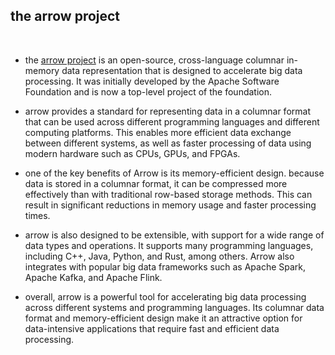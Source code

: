 ## the arrow project

<br>

* the [arrow project](https://arrow.apache.org/) is an open-source, cross-language columnar in-memory data representation that is designed to accelerate big data processing. It was initially developed by the Apache Software Foundation and is now a top-level project of the foundation.

* arrow provides a standard for representing data in a columnar format that can be used across different programming languages and different computing platforms. This enables more efficient data exchange between different systems, as well as faster processing of data using modern hardware such as CPUs, GPUs, and FPGAs.

* one of the key benefits of Arrow is its memory-efficient design. because data is stored in a columnar format, it can be compressed more effectively than with traditional row-based storage methods. This can result in significant reductions in memory usage and faster processing times.

* arrow is also designed to be extensible, with support for a wide range of data types and operations. It supports many programming languages, including C++, Java, Python, and Rust, among others. Arrow also integrates with popular big data frameworks such as Apache Spark, Apache Kafka, and Apache Flink.

* overall, arrow is a powerful tool for accelerating big data processing across different systems and programming languages. Its columnar data format and memory-efficient design make it an attractive option for data-intensive applications that require fast and efficient data processing.
